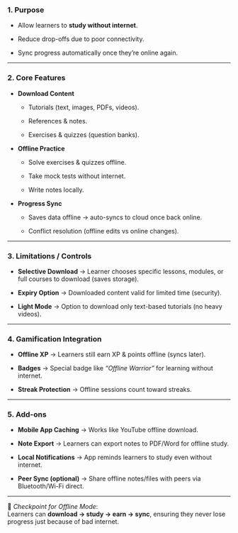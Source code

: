### **1. Purpose**

- Allow learners to **study without internet**.
    
- Reduce drop-offs due to poor connectivity.
    
- Sync progress automatically once they’re online again.
    

---

### **2. Core Features**

- **Download Content**
    
    - Tutorials (text, images, PDFs, videos).
        
    - References & notes.
        
    - Exercises & quizzes (question banks).
        
- **Offline Practice**
    
    - Solve exercises & quizzes offline.
        
    - Take mock tests without internet.
        
    - Write notes locally.
        
- **Progress Sync**
    
    - Saves data offline → auto-syncs to cloud once back online.
        
    - Conflict resolution (offline edits vs online changes).
        

---

### **3. Limitations / Controls**

- **Selective Download** → Learner chooses specific lessons, modules, or full courses to download (saves storage).
    
- **Expiry Option** → Downloaded content valid for limited time (security).
    
- **Light Mode** → Option to download only text-based tutorials (no heavy videos).
    

---

### **4. Gamification Integration**

- **Offline XP** → Learners still earn XP & points offline (syncs later).
    
- **Badges** → Special badge like _“Offline Warrior”_ for learning without internet.
    
- **Streak Protection** → Offline sessions count toward streaks.
    

---

### **5. Add-ons**

- **Mobile App Caching** → Works like YouTube offline download.
    
- **Note Export** → Learners can export notes to PDF/Word for offline study.
    
- **Local Notifications** → App reminds learners to study even without internet.
    
- **Peer Sync (optional)** → Share offline notes/files with peers via Bluetooth/Wi-Fi direct.
    

---

📍 _Checkpoint for Offline Mode_:  
Learners can **download → study → earn → sync**, ensuring they never lose progress just because of bad internet.